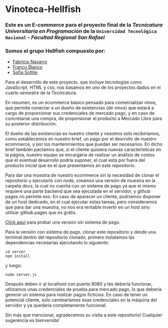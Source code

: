 # Vinoteca-Hellfish

### Este es un E-commerce para el proyecto final de la *Tecnicatura Universitaria en Programación* de la `Universidad Tecnológica Nacional` - *Facultad Regional San Rafael*

### Somos el grupo Hellfish compuesto por:

- [Fabricio Navarro](https://github.com/elfabri)
- [Franco Blanco](https://github.com/FrancoFB)
- [Sofia Sottile](https://github.com/SofiaaSottile18)

Para el desarrollo de este proyecto, que incluye tecnologías como JavaScript, HTML y css, nos basamos en uno de los proyectos dados en el cuarto semestre de la Tecnicatura.

En resumen, es un ecommerce básico pensado para comercializar vinos, que permíte conectar a un dueño de existencias (de vinos) que estará a cargo de proporcionar sus credenciales de mercado pago, y en caso de concretarse una compra, de proporsionar el producto a Mercado Libre para su posterior distribución.

El dueño de las existencias es nuestro cliente y nosotros solo recibiríamos, como establecemos en nuestro brief, un pago por el desrrollo de nuestro ecommerce, y por los mantenimientos que puedan ser necesarios. En dicho brief también pactamos que, si el cliente quisiera nuevas características en la página, nuestro equipo se encargaría de realizar un análisis de costos que el eventual desarrollo podría suponer, el cual está por fuera del producto inicial que es el que presentamos en este repositorio.

Para dar una muestra de nuestro ecommerce sin la necesidad de clonar el repositorio y ejecutarlo con node, creamos una versión de muestra en la carpeta *docs*, la cual no cuenta con un sistema de pago ya que el mismo requiere una parte backend que sea ejecutada en el servidor, y github pages no permite eso. En caso de aparecer un cliente, podríamos disponer de un host dedicado, en el cual ejecutar estas tareas, pero consideramos que para dar una muestra, no nos era rentable invertir en un host sino utilizar github pages que es grátis.

[Click aquí](https://codesystem2022.github.io/Hellfish_E-commerce/) para probar una version sin sistema de pago.

Para la versión con sistema de pago, clonar este repositorio y desde una terminal dentro del repositorio clonado, primero instalamos las dependencias necesarias ejecutando lo siguiente:

    cd server
    npm install

y luego:
    
    node server.js

Después deben ir al localhost con puerto 8080 y les debería funcionar, utilizamos unas credenciales de prueba para mercado pago, lo que debería generar un sistema para realizar pagos ficticios. En caso de tener un potencial cliente, solo cambiaríamos esas credenciales en la máquina del servidor y ya quedaría completamente funcional. 

Sin más que mencionar, agradecemos su visita a este repositorio! Cualquier sugerencia es bienvenida!
